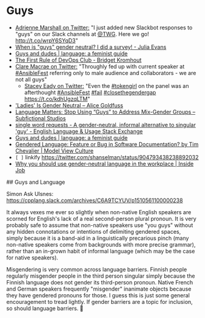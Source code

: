 # Guys

* [Adrienne Marshall on Twitter:](https://twitter.com/AdrienneRM/status/612969803964256260) "I just added new Slackbot responses to "guys" on our Slack channels at [@TWG](https://twitter.com/TWG). Here we go! http://t.co/wrpY6SYqD3"
* [When is "guys" gender neutral? I did a survey! - Julia Evans](http://jvns.ca/blog/2013/12/27/guys-guys-guys/)
* [Guys and dudes | language: a feminist guide](https://debuk.wordpress.com/2016/02/21/guys-and-dudes/)
* [The First Rule of DevOps Club - Bridget Kromhout](http://bridgetkromhout.com/blog/2014/11/03/the-first-rule-of-devops-club/)
* [Clare Macrae on Twitter:](https://twitter.com/ClareMacraeUK/status/700259853365858304?p=v) "Throughly fed up with current speaker at [#AnsibleFest](https://twitter.com/search/?q=%23AnsibleFest&s=hash) referring only to male audience and collaborators - we are not all guys"
	* [Stacey Eady on Twitter:](https://twitter.com/told_tedith/status/700346343533969409?p=v) "Even the [#tokengirl](https://twitter.com/search/?q=%23tokengirl&s=hash) on the panel was an afterthought [#AnsibleFest](https://twitter.com/search/?q=%23AnsibleFest&s=hash) [#fail](https://twitter.com/search/?q=%23fail&s=hash) [#closethegendergap](https://twitter.com/search/?q=%23closethegendergap&s=hash) https://t.co/kdhUgzqLTM"
* ['Ladies' Is Gender Neutral – Alice Goldfuss](http://blog.alicegoldfuss.com/ladies-is-gender-neutral/)
* [Language Matters: Stop Using “Guys” to Address Mix-Gender Groups – Subfictional Studios](https://subfictional.com/2012/07/02/language-matters-stop-using-guys-to-address-mix-gender-groups/)
* [single word requests - A gender-neutral, informal alternative to singular 'guy' - English Language & Usage Stack Exchange](http://english.stackexchange.com/questions/193702/a-gender-neutral-informal-alternative-to-singular-guy)
* [Guys and dudes | language: a feminist guide](https://debuk.wordpress.com/2016/02/21/guys-and-dudes/)
* [Gendered Language: Feature or Bug in Software Documentation? by Tim Chevalier | Model View Culture](https://modelviewculture.com/pieces/gendered-language-feature-or-bug-in-software-documentation)
* `[ ]` linkify https://twitter.com/shanselman/status/904793438238892032
* [Why you should use gender-neutral language in the workplace | Inside Job](https://www.totaljobs.com/insidejob/gender-neutral-language-in-the-workplace/)


## Guys and Language

Simon Ask Ulsnes:
https://cpplang.slack.com/archives/C6A9TCYUV/p1510561100000238

It always vexes me ever so slightly when non-native English speakers are scorned for English's lack of a real second-person plural pronoun. It is very probably safe to assume that non-native speakers use "you guys" without any hidden connotations or intentions of delimiting gendered spaces, simply because it is a band-aid in a linguistically precarious pinch (many non-native speakers come from backgrounds with more precise grammar), rather than an in-grown habit of informal language (which may be the case for native speakers).

Misgendering is very common across language barriers. Finnish people regularly misgender people in the third person singular simply because the Finnish language does not gender its third-person pronoun. Native French and German speakers frequently "misgender" inanimate objects because they have gendered pronouns for those. I guess this is just some general encouragement to tread lightly. If gender barriers are a topic for inclusion, so should language barriers. :slightly_smiling_face:
